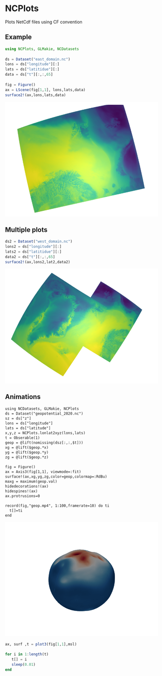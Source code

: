 # NCPlots 


Plots NetCdf files using CF convention

## Example 

```julia
using NCPlots, GLMakie, NCDatasets

ds = Dataset("east_domain.nc") 
lons = ds["longitude"][:]
lats = ds["latitidue"][:]
data = ds["t"][:,:,65]

fig = Figure()
ax = LScene(fig[1,1], lons,lats,data)
surface2!(ax,lons,lats,data) 
```

![](east_domain.png)

## Multiple plots 

```julia
ds2 = Dataset("west_domain.nc") 
lons2 = ds["longitude"][:]
lats2 = ds["latitidue"][:]
data2 = ds["t"][:,:,65]
surface2!(ax,lons2,lat2,data2)
```

![](east_west_domain.png)


## Animations 

```
using NCDatasets, GLMakie, NCPlots
ds = Dataset("geopotential_2020.nc")
sz = ds["z"]
lons = ds["longitude"]
lats = ds["latitude"]
x,y,z = NCPlots.lonlat2xyz(lons,lats)
t = Obserable(1)
geop = @lift(nomissing(dsz[:,:,$t]))
xg = @lift($geop.*x)
yg = @lift($geop.*y)
zg = @lift($geop.*z)

fig = Figure()
ax = Axis3(fig[1,1], viewmode=:fit)
surface!(ax,xg,yg,zg,color=geop,colormap=:RdBu)
maxg = maximum(geop.val)
hidedecorations!(ax)
hidespines!(ax)
ax.protrusions=0

record(fig,"geop.mp4", 1:100,framerate=10) do ti
  t[]=ti
end
```

![](docs/geop.gif)

```julia
ax, surf ,t = plot3(fig[1,1],msl)

for i in 1:length(t)
   t[] = i 
   sleep(0.01)
end 
```

